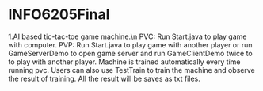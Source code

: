 # INFO6205Final
1.AI based tic-tac-toe game machine.\n
PVC: Run Start.java to play game with computer.
PVP: Run Start.java to play game with another player or run GameServerDemo to open game server and run GameClientDemo twice to to play with another player.
Machine is trained automatically every time running pvc.
Users can also use TestTrain to train the machine and observe the result of training. All the result will be saves as txt files.
